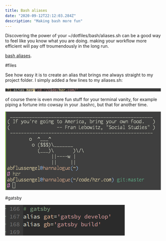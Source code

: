 ```yaml
---
title: Bash aliases
date: "2020-09-12T22:12:03.284Z"
description: "Making bash more fun"
---
```


Discovering the power of your ~/dotfiles/bash/aliases.sh can be a
good way to feel like you know what you are doing. making
your workflow more efficient will pay off troumendously in the long
run.

[bash aliases](http://en.wikipedia.org/wiki/Salted_duck_egg).

#files

See how easy it is to create an alias that brings me always straight to my project folder.
I simply added a few lines to my aliases.sh:

![emacs](./aliashzr.png)

of course there is even more fun stuff for your terminal vanity, for
example piping a fortune into cowsay in your .bashrc, but that for
another time.

![terminal](./alias.jpg)

#gatsby

![gatsby](./alias_gatsby.png)
